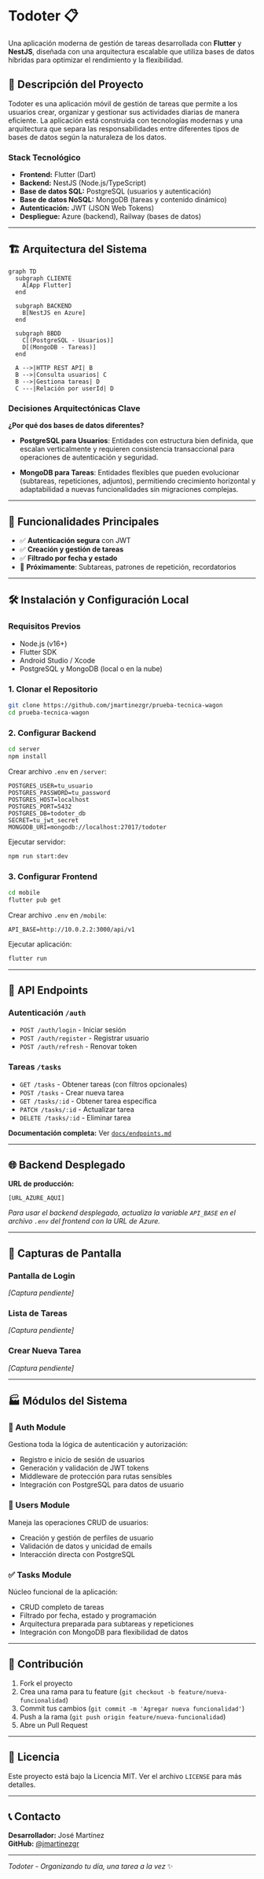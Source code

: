 # Todoter 📋

Una aplicación moderna de gestión de tareas desarrollada con **Flutter** y **NestJS**, diseñada con una arquitectura escalable que utiliza bases de datos híbridas para optimizar el rendimiento y la flexibilidad.

## 🚀 Descripción del Proyecto

Todoter es una aplicación móvil de gestión de tareas que permite a los usuarios crear, organizar y gestionar sus actividades diarias de manera eficiente. La aplicación está construida con tecnologías modernas y una arquitectura que separa las responsabilidades entre diferentes tipos de bases de datos según la naturaleza de los datos.

### Stack Tecnológico

- **Frontend:** Flutter (Dart)
- **Backend:** NestJS (Node.js/TypeScript)
- **Base de datos SQL:** PostgreSQL (usuarios y autenticación)
- **Base de datos NoSQL:** MongoDB (tareas y contenido dinámico)
- **Autenticación:** JWT (JSON Web Tokens)
- **Despliegue:** Azure (backend), Railway (bases de datos)

---

## 🏗️ Arquitectura del Sistema

```mermaid
graph TD
  subgraph CLIENTE
    A[App Flutter]
  end
  
  subgraph BACKEND
    B[NestJS en Azure]
  end
  
  subgraph BBDD
    C[(PostgreSQL - Usuarios)]
    D[(MongoDB - Tareas)]
  end
  
  A -->|HTTP REST API| B
  B -->|Consulta usuarios| C
  B -->|Gestiona tareas| D
  C ---|Relación por userId| D
```

### Decisiones Arquitectónicas Clave

**¿Por qué dos bases de datos diferentes?**

- **PostgreSQL para Usuarios**: Entidades con estructura bien definida, que escalan verticalmente y requieren consistencia transaccional para operaciones de autenticación y seguridad.

- **MongoDB para Tareas**: Entidades flexibles que pueden evolucionar (subtareas, repeticiones, adjuntos), permitiendo crecimiento horizontal y adaptabilidad a nuevas funcionalidades sin migraciones complejas.

---

## 📱 Funcionalidades Principales

- ✅ **Autenticación segura** con JWT
- ✅ **Creación y gestión de tareas**
- ✅ **Filtrado por fecha y estado**
- 🔄 **Próximamente**: Subtareas, patrones de repetición, recordatorios

---

## 🛠️ Instalación y Configuración Local

### Requisitos Previos

- Node.js (v16+)
- Flutter SDK
- Android Studio / Xcode
- PostgreSQL y MongoDB (local o en la nube)

### 1. Clonar el Repositorio

```bash
git clone https://github.com/jmartinezgr/prueba-tecnica-wagon
cd prueba-tecnica-wagon
```

### 2. Configurar Backend

```bash
cd server
npm install
```

Crear archivo `.env` en `/server`:
```env
POSTGRES_USER=tu_usuario
POSTGRES_PASSWORD=tu_password
POSTGRES_HOST=localhost
POSTGRES_PORT=5432
POSTGRES_DB=todoter_db
SECRET=tu_jwt_secret
MONGODB_URI=mongodb://localhost:27017/todoter
```

Ejecutar servidor:
```bash
npm run start:dev
```

### 3. Configurar Frontend

```bash
cd mobile
flutter pub get
```

Crear archivo `.env` en `/mobile`:
```env
API_BASE=http://10.0.2.2:3000/api/v1
```

Ejecutar aplicación:
```bash
flutter run
```

---

## 🔌 API Endpoints

### Autenticación `/auth`
- `POST /auth/login` - Iniciar sesión
- `POST /auth/register` - Registrar usuario
- `POST /auth/refresh` - Renovar token

### Tareas `/tasks`
- `GET /tasks` - Obtener tareas (con filtros opcionales)
- `POST /tasks` - Crear nueva tarea
- `GET /tasks/:id` - Obtener tarea específica
- `PATCH /tasks/:id` - Actualizar tarea
- `DELETE /tasks/:id` - Eliminar tarea

**Documentación completa:** Ver [`docs/endpoints.md`](docs/endpoints.md)

---

## 🌐 Backend Desplegado

**URL de producción:** 
```
[URL_AZURE_AQUI]
```

*Para usar el backend desplegado, actualiza la variable `API_BASE` en el archivo `.env` del frontend con la URL de Azure.*

---

## 📸 Capturas de Pantalla

<!-- TODO: Agregar capturas de pantalla de la aplicación -->

### Pantalla de Login
*[Captura pendiente]*

### Lista de Tareas
*[Captura pendiente]*

### Crear Nueva Tarea
*[Captura pendiente]*

---

## 🏭 Módulos del Sistema

### 🔐 Auth Module
Gestiona toda la lógica de autenticación y autorización:
- Registro e inicio de sesión de usuarios
- Generación y validación de JWT tokens
- Middleware de protección para rutas sensibles
- Integración con PostgreSQL para datos de usuario

### 👥 Users Module
Maneja las operaciones CRUD de usuarios:
- Creación y gestión de perfiles de usuario
- Validación de datos y unicidad de emails
- Interacción directa con PostgreSQL

### ✅ Tasks Module
Núcleo funcional de la aplicación:
- CRUD completo de tareas
- Filtrado por fecha, estado y programación
- Arquitectura preparada para subtareas y repeticiones
- Integración con MongoDB para flexibilidad de datos

---

## 🤝 Contribución

1. Fork el proyecto
2. Crea una rama para tu feature (`git checkout -b feature/nueva-funcionalidad`)
3. Commit tus cambios (`git commit -m 'Agregar nueva funcionalidad'`)
4. Push a la rama (`git push origin feature/nueva-funcionalidad`)
5. Abre un Pull Request

---

## 📄 Licencia

Este proyecto está bajo la Licencia MIT. Ver el archivo `LICENSE` para más detalles.

---

## 📞 Contacto

**Desarrollador:** José Martínez  
**GitHub:** [@jmartinezgr](https://github.com/jmartinezgr)

---

*Todoter - Organizando tu día, una tarea a la vez* ✨